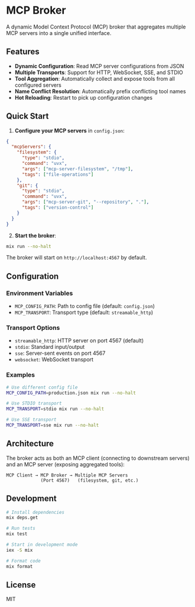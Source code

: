 # MCP Broker

A dynamic Model Context Protocol (MCP) broker that aggregates multiple MCP servers into a single unified interface.

## Features

- **Dynamic Configuration**: Read MCP server configurations from JSON
- **Multiple Transports**: Support for HTTP, WebSocket, SSE, and STDIO
- **Tool Aggregation**: Automatically collect and expose tools from all configured servers
- **Name Conflict Resolution**: Automatically prefix conflicting tool names
- **Hot Reloading**: Restart to pick up configuration changes

## Quick Start

1. **Configure your MCP servers** in `config.json`:

```json
{
  "mcpServers": {
    "filesystem": {
      "type": "stdio",
      "command": "uvx",
      "args": ["mcp-server-filesystem", "/tmp"],
      "tags": ["file-operations"]
    },
    "git": {
      "type": "stdio", 
      "command": "uvx",
      "args": ["mcp-server-git", "--repository", "."],
      "tags": ["version-control"]
    }
  }
}
```

2. **Start the broker**:

```bash
mix run --no-halt
```

The broker will start on `http://localhost:4567` by default.

## Configuration

### Environment Variables

- `MCP_CONFIG_PATH`: Path to config file (default: `config.json`)
- `MCP_TRANSPORT`: Transport type (default: `streamable_http`)

### Transport Options

- `streamable_http`: HTTP server on port 4567 (default)
- `stdio`: Standard input/output
- `sse`: Server-sent events on port 4567
- `websocket`: WebSocket transport

### Examples

```bash
# Use different config file
MCP_CONFIG_PATH=production.json mix run --no-halt

# Use STDIO transport
MCP_TRANSPORT=stdio mix run --no-halt

# Use SSE transport
MCP_TRANSPORT=sse mix run --no-halt
```

## Architecture

The broker acts as both an MCP client (connecting to downstream servers) and an MCP server (exposing aggregated tools):

```
MCP Client → MCP Broker → Multiple MCP Servers
             (Port 4567)   (filesystem, git, etc.)
```

## Development

```bash
# Install dependencies
mix deps.get

# Run tests
mix test

# Start in development mode
iex -S mix

# Format code
mix format
```

## License

MIT


